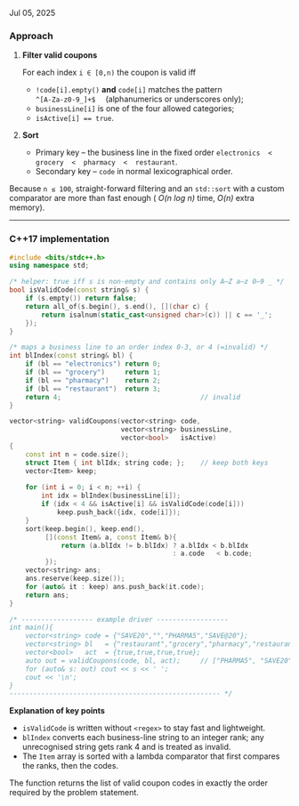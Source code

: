 Jul 05, 2025
### Approach

1. **Filter valid coupons**

   For each index `i ∈ [0,n)` the coupon is valid iff

   * `!code[i].empty()` **and** `code[i]` matches the pattern <br>
     `^[A-Za-z0-9_]+$`  (alphanumerics or underscores only);
   * `businessLine[i]` is one of the four allowed categories;
   * `isActive[i] == true`.

2. **Sort**

   * Primary key – the business line in the fixed order
     `electronics  <  grocery  <  pharmacy  <  restaurant`.
   * Secondary key – `code` in normal lexicographical order.

Because `n ≤ 100`, straight-forward filtering and an `std::sort` with a
custom comparator are more than fast enough ( *O(n log n)* time,
*O(n)* extra memory).

---

### C++17 implementation

```cpp
#include <bits/stdc++.h>
using namespace std;

/* helper: true iff s is non-empty and contains only A–Z a–z 0–9 _ */
bool isValidCode(const string& s) {
    if (s.empty()) return false;
    return all_of(s.begin(), s.end(), [](char c) {
        return isalnum(static_cast<unsigned char>(c)) || c == '_';
    });
}

/* maps a business line to an order index 0-3, or 4 (=invalid) */
int blIndex(const string& bl) {
    if (bl == "electronics") return 0;
    if (bl == "grocery")     return 1;
    if (bl == "pharmacy")    return 2;
    if (bl == "restaurant")  return 3;
    return 4;                                   // invalid
}

vector<string> validCoupons(vector<string> code,
                            vector<string> businessLine,
                            vector<bool>   isActive)
{
    const int n = code.size();
    struct Item { int blIdx; string code; };    // keep both keys
    vector<Item> keep;
    
    for (int i = 0; i < n; ++i) {
        int idx = blIndex(businessLine[i]);
        if (idx < 4 && isActive[i] && isValidCode(code[i]))
            keep.push_back({idx, code[i]});
    }
    sort(keep.begin(), keep.end(),
         [](const Item& a, const Item& b){
             return (a.blIdx != b.blIdx) ? a.blIdx < b.blIdx
                                         : a.code   < b.code;
         });
    vector<string> ans;
    ans.reserve(keep.size());
    for (auto& it : keep) ans.push_back(it.code);
    return ans;
}

/* ------------------ example driver ------------------
int main(){
    vector<string> code = {"SAVE20","","PHARMA5","SAVE@20"};
    vector<string> bl   = {"restaurant","grocery","pharmacy","restaurant"};
    vector<bool>   act  = {true,true,true,true};
    auto out = validCoupons(code, bl, act);     // ["PHARMA5", "SAVE20"]
    for (auto& s: out) cout << s << ' ';
    cout << '\n';
}
----------------------------------------------------- */
```

**Explanation of key points**

* `isValidCode` is written without `<regex>` to stay fast and lightweight.
* `blIndex` converts each business-line string to an integer rank; any
  unrecognised string gets rank 4 and is treated as invalid.
* The `Item` array is sorted with a lambda comparator that first compares
  the ranks, then the codes.

The function returns the list of valid coupon codes in exactly the order
required by the problem statement.
